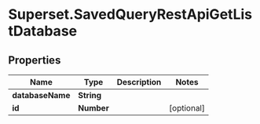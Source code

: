 # Superset.SavedQueryRestApiGetListDatabase

## Properties
Name | Type | Description | Notes
------------ | ------------- | ------------- | -------------
**databaseName** | **String** |  | 
**id** | **Number** |  | [optional] 
